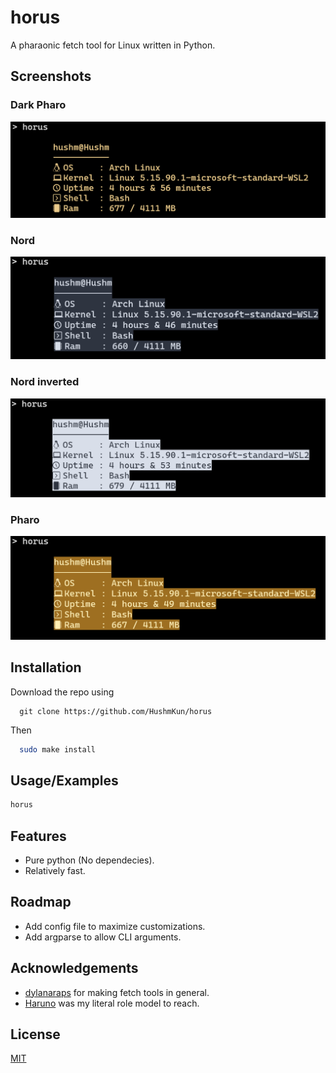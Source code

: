 
# horus

A pharaonic fetch tool for Linux written in Python.


## Screenshots

### Dark Pharo 
![App Screenshot](res/Dark_Pharo.png)
### Nord
![App Screenshot](res/Nord.Png)
### Nord inverted
![App Screenshot](res/Nord_rev.png)
### Pharo
![App Screenshot](res/Pharo.png)


## Installation

Download the repo using
```git
  git clone https://github.com/HushmKun/horus
```
Then 
```bash
  sudo make install
```
    

## Usage/Examples

```Bash
horus
```


## Features

- Pure python (No dependecies).
- Relatively fast.


## Roadmap

- Add config file to maximize customizations.
- Add argparse to allow CLI arguments.


## Acknowledgements

 - [dylanaraps](https://github.com/dylanaraps) for making fetch tools in general.
 - [Haruno](https://github.com/Haruno19) was my literal role model to reach.


## License

[MIT](https://choosealicense.com/licenses/mit/)

